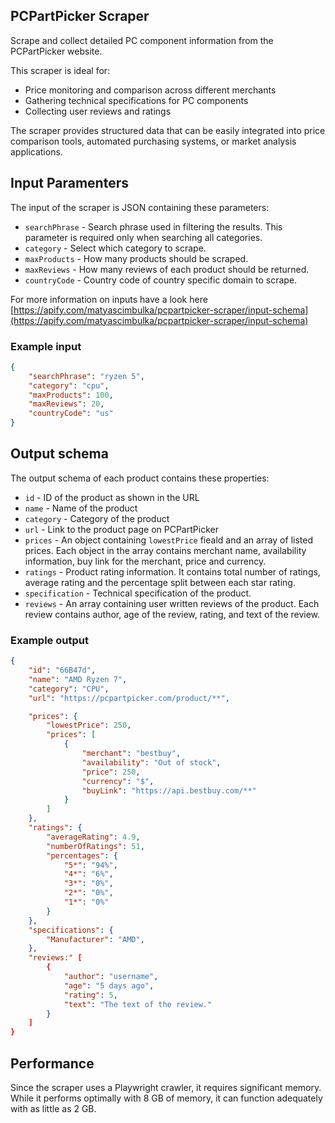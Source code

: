 ## PCPartPicker Scraper
Scrape and collect detailed PC component information from the PCPartPicker website.

This scraper is ideal for:

- Price monitoring and comparison across different merchants
- Gathering technical specifications for PC components
- Collecting user reviews and ratings

The scraper provides structured data that can be easily integrated into price comparison tools, automated purchasing systems, or market analysis applications.

## Input Paramenters
The input of the scraper is JSON containing these parameters:

- `searchPhrase` - Search phrase used in filtering the results. This parameter is required only when searching all categories.
- `category` - Select which category to scrape.
- `maxProducts` - How many products should be scraped.
- `maxReviews` - How many reviews of each product should be returned.
- `countryCode` - Country code of country specific domain to scrape.

For more information on inputs have a look here [https://apify.com/matyascimbulka/pcpartpicker-scraper/input-schema](https://apify.com/matyascimbulka/pcpartpicker-scraper/input-schema)

### Example input
```json
{
    "searchPhrase": "ryzen 5",
    "category": "cpu",
    "maxProducts": 100,
    "maxReviews": 20,
    "countryCode": "us"
}
```


## Output schema
The output schema of each product contains these properties:

- `id` - ID of the product as shown in the URL
- `name` - Name of the product
- `category` - Category of the product
- `url` - Link to the product page on PCPartPicker
- `prices` - An object containing `lowestPrice` fieald and an array of listed prices. Each object in the array contains merchant name, availability information, buy link for the merchant, price and currency.
- `ratings` - Product rating information. It contains total number of ratings, average rating and the percentage split between each star rating.
- `specification` - Technical specification of the product.
- `reviews` - An array containing user written reviews of the product. Each review contains author, age of the review, rating, and text of the review.

### Example output
```json
{
    "id": "66B47d",
    "name": "AMD Ryzen 7",
    "category": "CPU",
    "url": "https://pcpartpicker.com/product/**",

    "prices": {
        "lowestPrice": 250,
        "prices": [
            {
                "merchant": "bestbuy",
                "availability": "Out of stock",
                "price": 250,
                "currency": "$",
                "buyLink": "https://api.bestbuy.com/**"
            }
        ]
    },
    "ratings": {
        "averageRating": 4.9,
        "numberOfRatings": 51,
        "percentages": {
            "5*": "94%",
            "4*": "6%",
            "3*": "0%",
            "2*": "0%",
            "1*": "0%"
        }
    },
    "specifications": {
        "Manufacturer": "AMD",
    },
    "reviews:" [
        {
            "author": "username",
            "age": "5 days ago",
            "rating": 5,
            "text": "The text of the review."
        }
    ]
}
```

## Performance
Since the scraper uses a Playwright crawler, it requires significant memory. While it performs optimally with 8 GB of memory, it can function adequately with as little as 2 GB.
